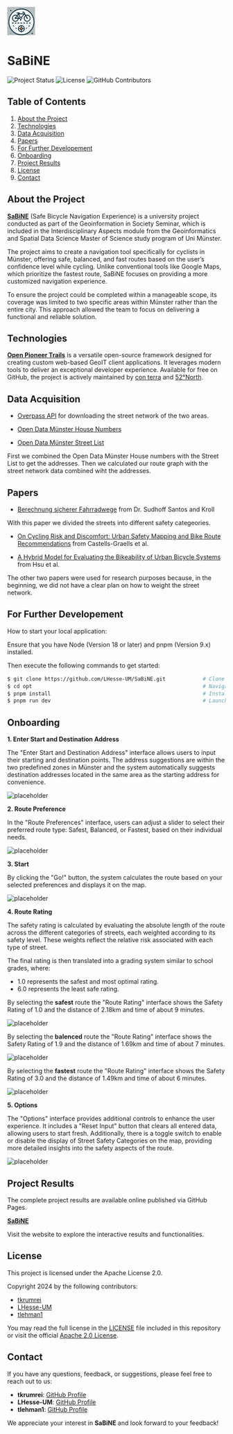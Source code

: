 ![Project Logo](documenting/githubicon_SaBiNE.png)

# SaBiNE

![Project Status](https://img.shields.io/badge/Status-Active-brightgreen)
![License](https://img.shields.io/badge/License-Apache%202.0-blue)
![GitHub Contributors](https://img.shields.io/github/contributors/LHesse-UM/SaBiNE)

## Table of Contents

1. [About the Project](#about-the-project)
2. [Technologies](#technologies)
3. [Data Acquisition](#data-acquisition)
4. [Papers](#papers)
5. [For Further Developement](#for-further-developement)
6. [Onboarding](#onboarding)
7. [Project Results](#project-results)
8. [License](#license)
9. [Contact](#contact)

## About the Project

**[SaBiNE](https://lhesse-um.github.io/SaBiNE/)** (Safe Bicycle Navigation Experience) is a university project conducted as part of the Geoinformation in Society Seminar, which is included in the Interdisciplinary Aspects module from the Geoinformatics and Spatial Data Science Master of Science study program of Uni Münster.

The project aims to create a navigation tool specifically for cyclists in Münster, offering safe, balanced, and fast routes based on the user’s confidence level while cycling. Unlike conventional tools like Google Maps, which prioritize the fastest route, SaBiNE focuses on providing a more customized navigation experience.

To ensure the project could be completed within a manageable scope, its coverage was limited to two specific areas within Münster rather than the entire city. This approach allowed the team to focus on delivering a functional and reliable solution.

## Technologies

[**Open Pioneer Trails**](https://github.com/open-pioneer) is a versatile open-source framework designed for creating custom web-based GeoIT client applications. It leverages modern tools to deliver an exceptional developer experience. Available for free on GitHub, the project is actively maintained by [con terra](https://www.conterra.de) and [52°North](https://52north.org).

## Data Acquisition

- [Overpass API](https://overpass-turbo.eu) for downloading the street network of the two areas.

- [Open Data Münster House Numbers](https://opendata.stadt-muenster.de/dataset/hausnummernliste)

- [Open Data Münster Street List](https://opendata.stadt-muenster.de/dataset/straßenliste/resource/eff542d9-a626-4499-89c8-65b22e1b9d1c)

First we combined the Open Data Münster House numbers with the Street List to get the addresses. Then we calculated our route graph with the street network data combined wiht the addresses.

## Papers

- [Berechnung sicherer Fahrradwege](https://arxiv.org/pdf/2403.18363)
from Dr. Sudhoff Santos and Kroll

With this paper we divided the streets into different safety categeories.

- [On Cycling Risk and Discomfort: Urban Safety Mapping
and Bike Route Recommendations](https://arxiv.org/pdf/1905.08775) from Castells-Graells et al.

- [A Hybrid Model for Evaluating the Bikeability of Urban Bicycle Systems](https://www.mdpi.com/2075-1680/12/2/155) from Hsu et al.

The other two papers were used for research purposes because, in the beginning, we did not have a clear plan on how to weight the street network.

## For Further Developement

How to start your local application:

Ensure that you have Node (Version 18 or later) and pnpm (Version 9.x) installed.

Then execute the following commands to get started:

```bash
$ git clone https://github.com/LHesse-UM/SaBiNE.git            # Clone the repository
$ cd opt                                                       # Navigate to opt-Folder
$ pnpm install                                                 # Install dependencies
$ pnpm run dev                                                 # Launch development server
```

## Onboarding

**1. Enter Start and Destination Address**

The "Enter Start and Destination Address" interface allows users to input their starting and destination points. The address suggestions are within the two predefined zones in Münster and the system automatically suggests destination addresses located in the same area as the starting address for convenience.

![placeholder](documenting/EnterStartAndDestinationAddress.png)

**2. Route Preference**

In the "Route Preferences" interface, users can adjust a slider to select their preferred route type: Safest, Balanced, or Fastest, based on their individual needs.

![placeholder](documenting/RoutePreferences.png)

**3. Start**

By clicking the "Go!" button, the system calculates the route based on your selected preferences and displays it on the map.

![placeholder](documenting/Start.png)

**4. Route Rating**

The safety rating is calculated by evaluating the absolute length of the route across the different categories of streets, each weighted according to its safety level. These weights reflect the relative risk associated with each type of street.

The final rating is then translated into a grading system similar to school grades, where:
- 1.0 represents the safest and most optimal rating.
- 6.0 represents the least safe rating.


By selecting the **safest** route the "Route Rating" interface shows the Safety Rating of 1.0 and the distance of 2.18km and time of about 9 minutes.

![placeholder](documenting/Safest.png)

By selecting the **balenced** route the "Route Rating" interface shows the Safety Rating of 1.9 and the distance of 1.69km and time of about 7 minutes.

![placeholder](documenting/Balanced.png)

By selecting the **fastest** route the "Route Rating" interface shows the Safety Rating of 3.0 and the distance of 1.49km and time of about 6 minutes.

![placeholder](documenting/Fastest.png)

**5. Options**

The "Options" interface provides additional controls to enhance the user experience. It includes a "Reset Input" button that clears all entered data, allowing users to start fresh. Additionally, there is a toggle switch to enable or disable the display of Street Safety Categories on the map, providing more detailed insights into the safety aspects of the route.

![placeholder](documenting/ShowStreetSafetyCategory.png)

## Project Results

The complete project results are available online published via GitHub Pages.

[ **SaBiNE**](https://LHesse-UM.github.io/SaBiNE/)

Visit the website to explore the interactive results and functionalities.

## License

This project is licensed under the Apache License 2.0. 

Copyright 2024 by the following contributors:

- [tkrumrei](https://github.com/tkrumrei)
- [LHesse-UM](https://github.com/LHesse-UM)
- [tlehman1](https://github.com/tlehman1)

You may read the full license in the [LICENSE](LICENSE) file included in this repository or visit the official [Apache 2.0 License](http://www.apache.org/licenses/LICENSE-2.0).

## Contact

If you have any questions, feedback, or suggestions, please feel free to reach out to us:

- **tkrumrei**: [GitHub Profile](https://github.com/tkrumrei)
- **LHesse-UM**: [GitHub Profile](https://github.com/LHesse-UM)
- **tlehman1**: [GitHub Profile](https://github.com/tlehman1)

We appreciate your interest in **SaBiNE** and look forward to your feedback!
